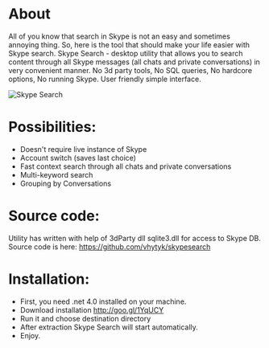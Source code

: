 About
=====
All of you know that search in Skype is not an easy and sometimes annoying thing. So, here is the tool that should make your life easier with Skype search. 
Skype Search - desktop utility that allows you to search content through all Skype messages (all chats and private conversations) in very convenient manner. No 3d party tools, No SQL queries, No hardcore options, No running Skype. User friendly simple interface.

![Skype Search](https://raw.githubusercontent.com/vhytyk/skypesearch/master/SkypeSearch/skype_search.png "Skype Search")

Possibilities:
=====
- Doesn't require live instance of Skype 
- Account switch (saves last choice)
- Fast context search through all chats and private conversations
- Multi-keyword search
- Grouping by Conversations
 
Source code:
=====
Utility has written with help of 3dParty dll sqlite3.dll for access to Skype DB. 
Source code is here: https://github.com/vhytyk/skypesearch

Installation:
=====
- First, you need .net 4.0 installed on your machine. 
- Download installation http://goo.gl/1YqUCY
- Run it and choose destination directory
- After extraction Skype Search will start automatically.
- Enjoy.
